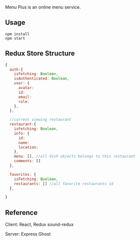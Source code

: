Menu Plus is an online menu service.


## Usage
```
npm install
npm start
```

## Redux Store Structure
```javascript
{
  auth:{
    isFetching: Boolean,
    isAuthenticated: Boolean,
    user: {
      avatar:
      id:
      email:
      role:
    },
  },

  //current viewing restaurant
  restaurant:{
    isFetching: Boolean,
    info: {
      id:
      name:
      location:
    },
    menu: [], //all dish objects belongs to this restaurant
    comments: []
  },

  favorites: {
    isFetching: Boolean,
    restaurants: [] //all favorite restaurants id
  },

}
```



## Reference
Client: React, Redux
sound-redux

Server: Express
Ghost
